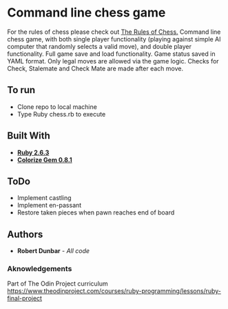 # Command line chess game

For the rules of chess please check out [The Rules of Chess.](https://www.chessvariants.com/d.chess/chess.html)
Command line chess game, with both single player functionality (playing against simple AI computer that randomly selects a valid move), and double player functionality. Full game save and load functionality. Game status saved in YAML format. Only legal moves are allowed via the game logic. Checks for Check, Stalemate and Check Mate are made after each move.

## To run
* Clone repo to local machine
* Type Ruby chess.rb to execute

## Built With

* [**Ruby 2.6.3**](https://www.ruby-lang.org/en/)
* [**Colorize Gem 0.8.1**](https://rubygems.org/gems/colorize/versions/0.8.1)

## ToDo

* Implement castling
* Implement en-passant
* Restore taken pieces when pawn reaches end of board

## Authors

* **Robert Dunbar** - *All code*

### Aknowledgements

Part of The Odin Project curriculum https://www.theodinproject.com/courses/ruby-programming/lessons/ruby-final-project



